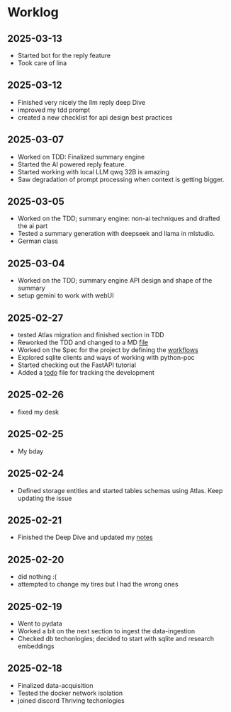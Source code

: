 # Worklog

## 2025-03-13

- Started bot for the reply feature
- Took care of lina

## 2025-03-12

- Finished very nicely the llm reply deep Dive
- improved my tdd prompt
- created a new checklist for api design best practices

## 2025-03-07

- Worked on TDD: Finalized summary engine
- Started the AI powered reply feature.
- Started working with local LLM qwq 32B is amazing
- Saw degradation of prompt processing when context is getting bigger.

## 2025-03-05

- Worked on the TDD; summary engine: non-ai techniques and drafted the ai part
- Tested a summary generation with deepseek and llama in mlstudio.
- German class

## 2025-03-04

- Worked on the TDD; summary engine API design and shape of the summary
- setup gemini to work with webUI

## 2025-02-27

- tested Atlas migration and finished section in TDD
- Reworked the TDD and changed to a MD [file](./python-poc.tdd.md)
- Worked on the Spec for the project by defining the [workflows](./python-poc.spec.md)
- Explored sqlite clients and ways of working with python-poc
- Started checking out the FastAPI tutorial
- Added a [todo](./pythob-poc.todo.md) file for tracking the development

## 2025-02-26

- fixed my desk

## 2025-02-25

- My bday

## 2025-02-24

- Defined storage entities and started tables schemas using Atlas. Keep updating the issue

## 2025-02-21

- Finished the Deep Dive and updated my [notes](./llm.md)

## 2025-02-20

- did nothing :(
- attempted to change my tires but I had the wrong ones

## 2025-02-19

- Went to pydata
- Worked a bit on the next section to ingest the data-ingestion
- Checked db techonlogies; decided to start with sqlite and research embeddings

## 2025-02-18

- Finalized data-acquisition
- Tested the docker network isolation
- joined discord Thriving techonlogies
